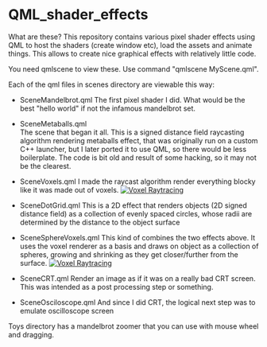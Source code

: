 # QML_shader_effects

What are these? This repository contains various pixel shader effects using QML to host the shaders (create window etc),
load the assets and animate things. This allows to create nice graphical effects with relatively little code.

You need qmlscene to view these. Use command "qmlscene MyScene.qml".

Each of the qml files in scenes directory are viewable this way:
 - SceneMandelbrot.qml
   The first pixel shader I did. What would be the best "hello world" if not the infamous mandelbrot set.
   
 - SceneMetaballs.qml  
   The scene that began it all. This is a signed distance field raycasting algorithm rendering metaballs effect,
   that was originally run on a custom C++ launcher, but I later ported it to use QML, so there would be less boilerplate.
   The code is bit old and result of some hacking, so it may not be the clearest.

 - SceneVoxels.qml
   I made the raycast algorithm render everything blocky like it was made out of voxels.
   [![Voxel Raytracing](https://img.youtube.com/watch?v=SOLkXfYlMO00.jpg)](https://www.youtube.com/watch?v=SOLkXfYlMO0)
   
 - SceneDotGrid.qml
   This is a 2D effect that renders objects (2D signed distance field) as a collection of evenly spaced
   circles, whose radii are determined by the distance to the object surface

 - SceneSphereVoxels.qml
   This kind of combines the two effects above. It uses the voxel renderer as a basis and draws on object as
   a collection of spheres, growing and shrinking as they get closer/further from the surface.
    [![Voxel Raytracing](https://img.youtube.com/watch?v=le6-Xl2oI38.jpg)](https://www.youtube.com/watch?v=le6-Xl2oI38)
 - SceneCRT.qml
   Render an image as if it was on a really bad CRT screen. This was intended as a post processing step or something.
   
 - SceneOsciloscope.qml
   And since I did CRT, the logical next step was to emulate oscilloscope screen
   

Toys directory has a mandelbrot zoomer that you can use with mouse wheel and dragging.


